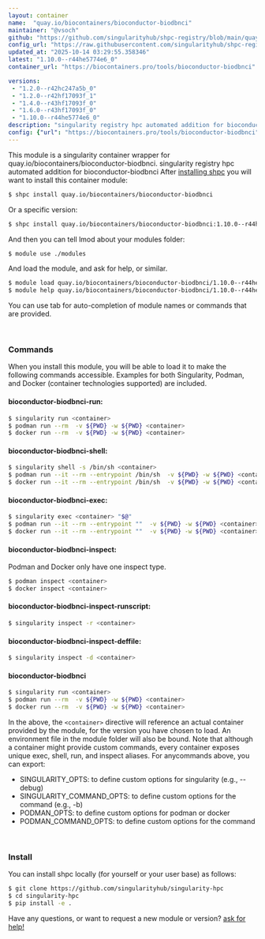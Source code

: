 ```yaml
---
layout: container
name:  "quay.io/biocontainers/bioconductor-biodbnci"
maintainer: "@vsoch"
github: "https://github.com/singularityhub/shpc-registry/blob/main/quay.io/biocontainers/bioconductor-biodbnci/container.yaml"
config_url: "https://raw.githubusercontent.com/singularityhub/shpc-registry/main/quay.io/biocontainers/bioconductor-biodbnci/container.yaml"
updated_at: "2025-10-14 03:29:55.358346"
latest: "1.10.0--r44he5774e6_0"
container_url: "https://biocontainers.pro/tools/bioconductor-biodbnci"

versions:
 - "1.2.0--r42hc247a5b_0"
 - "1.2.0--r42hf17093f_1"
 - "1.4.0--r43hf17093f_0"
 - "1.6.0--r43hf17093f_0"
 - "1.10.0--r44he5774e6_0"
description: "singularity registry hpc automated addition for bioconductor-biodbnci"
config: {"url": "https://biocontainers.pro/tools/bioconductor-biodbnci", "maintainer": "@vsoch", "description": "singularity registry hpc automated addition for bioconductor-biodbnci", "latest": {"1.10.0--r44he5774e6_0": "sha256:8f595f8196316d6f2d5f959a95e52de2dfe26307716ac83d76d8826d3afa8817"}, "tags": {"1.2.0--r42hc247a5b_0": "sha256:8d0deda2a9e4bafa50760cd5ba9df461051e744330ccee2d915c09feba5cf1ed", "1.2.0--r42hf17093f_1": "sha256:11d4d14f9c432be0b9e8ec3da37809f6b4fb902127194ca977053757941fc2bc", "1.4.0--r43hf17093f_0": "sha256:2bcdabcffcc22b8a099d12fa6dbd5e96e5f9d5018245528ab67eae6c93a00df9", "1.6.0--r43hf17093f_0": "sha256:c5140a89e40550c53d3dfbc35e935f7b6f5ef20026a64529b5b3475498bc7003", "1.10.0--r44he5774e6_0": "sha256:8f595f8196316d6f2d5f959a95e52de2dfe26307716ac83d76d8826d3afa8817"}, "docker": "quay.io/biocontainers/bioconductor-biodbnci"}
---
```


This module is a singularity container wrapper for quay.io/biocontainers/bioconductor-biodbnci.
singularity registry hpc automated addition for bioconductor-biodbnci
After [installing shpc](#install) you will want to install this container module:


```bash
$ shpc install quay.io/biocontainers/bioconductor-biodbnci
```

Or a specific version:

```bash
$ shpc install quay.io/biocontainers/bioconductor-biodbnci:1.10.0--r44he5774e6_0
```

And then you can tell lmod about your modules folder:

```bash
$ module use ./modules
```

And load the module, and ask for help, or similar.

```bash
$ module load quay.io/biocontainers/bioconductor-biodbnci/1.10.0--r44he5774e6_0
$ module help quay.io/biocontainers/bioconductor-biodbnci/1.10.0--r44he5774e6_0
```

You can use tab for auto-completion of module names or commands that are provided.

<br>

### Commands

When you install this module, you will be able to load it to make the following commands accessible.
Examples for both Singularity, Podman, and Docker (container technologies supported) are included.

#### bioconductor-biodbnci-run:

```bash
$ singularity run <container>
$ podman run --rm  -v ${PWD} -w ${PWD} <container>
$ docker run --rm  -v ${PWD} -w ${PWD} <container>
```

#### bioconductor-biodbnci-shell:

```bash
$ singularity shell -s /bin/sh <container>
$ podman run --it --rm --entrypoint /bin/sh  -v ${PWD} -w ${PWD} <container>
$ docker run --it --rm --entrypoint /bin/sh  -v ${PWD} -w ${PWD} <container>
```

#### bioconductor-biodbnci-exec:

```bash
$ singularity exec <container> "$@"
$ podman run --it --rm --entrypoint ""  -v ${PWD} -w ${PWD} <container> "$@"
$ docker run --it --rm --entrypoint ""  -v ${PWD} -w ${PWD} <container> "$@"
```

#### bioconductor-biodbnci-inspect:

Podman and Docker only have one inspect type.

```bash
$ podman inspect <container>
$ docker inspect <container>
```

#### bioconductor-biodbnci-inspect-runscript:

```bash
$ singularity inspect -r <container>
```

#### bioconductor-biodbnci-inspect-deffile:

```bash
$ singularity inspect -d <container>
```



#### bioconductor-biodbnci

```bash
$ singularity run <container>
$ podman run --rm  -v ${PWD} -w ${PWD} <container>
$ docker run --rm  -v ${PWD} -w ${PWD} <container>
```


In the above, the `<container>` directive will reference an actual container provided
by the module, for the version you have chosen to load. An environment file in the
module folder will also be bound. Note that although a container
might provide custom commands, every container exposes unique exec, shell, run, and
inspect aliases. For anycommands above, you can export:

 - SINGULARITY_OPTS: to define custom options for singularity (e.g., --debug)
 - SINGULARITY_COMMAND_OPTS: to define custom options for the command (e.g., -b)
 - PODMAN_OPTS: to define custom options for podman or docker
 - PODMAN_COMMAND_OPTS: to define custom options for the command

<br>

### Install

You can install shpc locally (for yourself or your user base) as follows:

```bash
$ git clone https://github.com/singularityhub/singularity-hpc
$ cd singularity-hpc
$ pip install -e .
```

Have any questions, or want to request a new module or version? [ask for help!](https://github.com/singularityhub/singularity-hpc/issues)